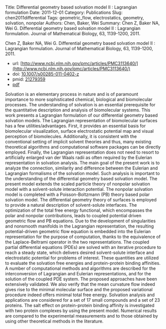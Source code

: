 Title: Differential geometry based solvation model II : Lagrangian formulation
Date: 2011-12-01
Category: Publications
Slug: chen2011differential
Tags: geometric_flow, electrostatics, geometry, solvation, nonpolar
Authors: Chen, Baker, Wei
Summary: Chen Z, Baker NA, Wei G. Differential geometry based solvation model II : Lagrangian formulation. Journal of Mathematical Biology, 63, 1139-1200, 2011. 

Chen Z, Baker NA, Wei G. Differential geometry based solvation model II : Lagrangian formulation. Journal of Mathematical Biology, 63, 1139-1200, 2011. 

* url: [http://www.ncbi.nlm.nih.gov/pmc/articles/PMC3113640/](http://www.ncbi.nlm.nih.gov/pmc/articles/PMC3113640/)
* doi: [10.1007/s00285-011-0402-z](http://dx.doi.org/10.1007/s00285-011-0402-z)
* pmid: [21279359](http://www.ncbi.nlm.nih.gov/pubmed/21279359)
* [pdf](http://sobolevnrm.github.io/papers/chen2011differential.pdf)

Solvation is an elementary process in nature and is of paramount importance to more sophisticated chemical, biological and biomolecular processes. The understanding of solvation is an essential prerequisite for the quantitative description and analysis of biomolecular systems. This work presents a Lagrangian formulation of our differential geometry based solvation models. The Lagrangian representation of biomolecular surfaces has a few utilities/advantages. First, it provides an essential basis for biomolecular visualization, surface electrostatic potential map and visual perception of biomolecules. Additionally, it is consistent with the conventional setting of implicit solvent theories and thus, many existing theoretical algorithms and computational software packages can be directly employed. Finally, the Lagrangian representation does not need to resort to artificially enlarged van der Waals radii as often required by the Eulerian representation in solvation analysis. The main goal of the present work is to analyze the connection, similarity and difference between the Eulerian and Lagrangian formalisms of the solvation model. Such analysis is important to the understanding of the differential geometry based solvation model. The present model extends the scaled particle theory of nonpolar solvation model with a solvent-solute interaction potential. The nonpolar solvation model is completed with a Poisson-Boltzmann (PB) theory based polar solvation model. The differential geometry theory of surfaces is employed to provide a natural description of solvent-solute interfaces. The optimization of the total free energy functional, which encompasses the polar and nonpolar contributions, leads to coupled potential driven geometric flow and PB equations. Due to the development of singularities and nonsmooth manifolds in the Lagrangian representation, the resulting potential-driven geometric flow equation is embedded into the Eulerian representation for the purpose of computation, thanks to the equivalence of the Laplace-Beltrami operator in the two representations. The coupled partial differential equations (PDEs) are solved with an iterative procedure to reach a steady state, which delivers desired solvent-solute interface and electrostatic potential for problems of interest. These quantities are utilized to evaluate the solvation free energies and protein-protein binding affinities. A number of computational methods and algorithms are described for the interconversion of Lagrangian and Eulerian representations, and for the solution of the coupled PDE system. The proposed approaches have been extensively validated. We also verify that the mean curvature flow indeed gives rise to the minimal molecular surface and the proposed variational procedure indeed offers minimal total free energy. Solvation analysis and applications are considered for a set of 17 small compounds and a set of 23 proteins. The salt effect on protein-protein binding affinity is investigated with two protein complexes by using the present model. Numerical results are compared to the experimental measurements and to those obtained by using other theoretical methods in the literature.
